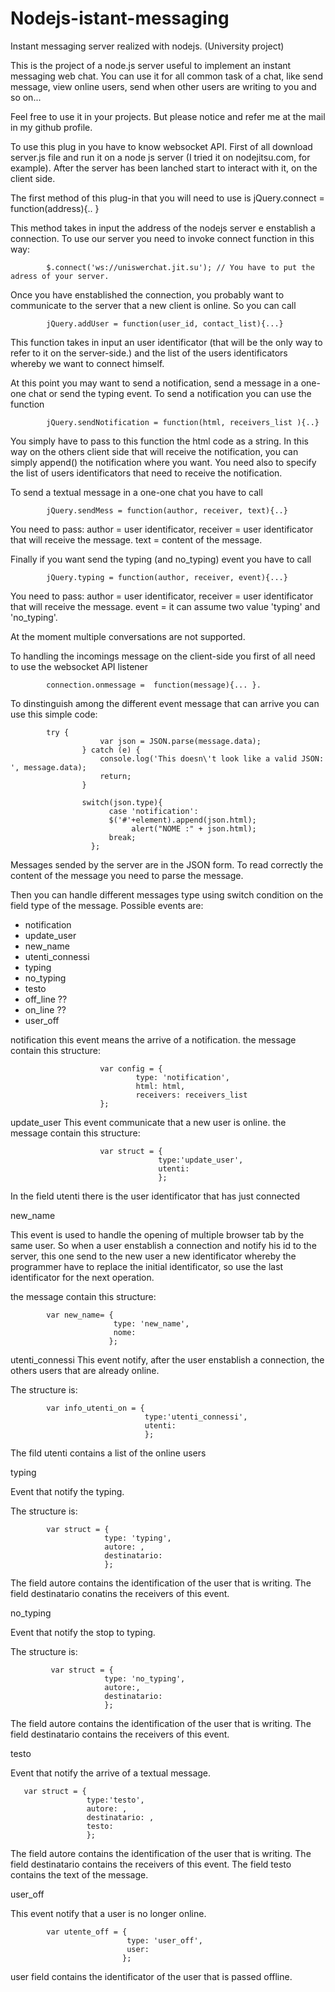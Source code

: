 # Nodejs-istant-messaging
Instant messaging server realized with nodejs. (University project)

This is the project of a node.js server useful to implement an instant messaging web chat. You can use it for all common task of a chat, like send message, view online users, send when other users are writing to you and so on... 

Feel free to use it in your projects. But please notice and refer me at the mail in my github profile. 


To use this plug in you have to know websocket API. 
First of all download server.js file and run it on a node js server (I tried it on nodejitsu.com, for example). 
After the server has been lanched start to interact with it, on the client side.

The first method of this plug-in that you will need to use is jQuery.connect = function(address){.. }

This method takes in input the address of the nodejs server e enstablish a connection. To use our server you need to invoke connect function in this way:

            $.connect('ws://uniswerchat.jit.su'); // You have to put the adress of your server. 

Once you have enstablished the connection, you probably want to communicate to the server that a new client is online. So you can call 

            jQuery.addUser = function(user_id, contact_list){...}

This function takes in input an user identificator (that will be the only way to refer to it on the server-side.) and the list of the users identificators whereby we want to connect himself. 

At this point you may want to send a notification, send a message in a one-one chat or send the typing event. 
To send a notification you can use the function 

            jQuery.sendNotification = function(html, receivers_list ){..}

You simply have to pass to this function the html code as a string. In this way on the others client side that will receive the notification, you can simply append() the notification where you want. 
You need also to specify the list of users identificators that need to receive the notification. 

To send a textual message in a one-one chat you have to call 

            jQuery.sendMess = function(author, receiver, text){..}

You need to pass:
author = user identificator,
receiver = user identificator that will receive the message.
text = content of the message. 


Finally if you want send the typing (and no_typing) event you have to call

            jQuery.typing = function(author, receiver, event){...}

You need to pass:
author = user identificator,
receiver = user identificator that will receive the message.
event = it can assume two value 'typing' and 'no_typing'. 

At the moment multiple conversations are not supported.


To handling the incomings message on the client-side you first of all need to use the websocket API listener 

            connection.onmessage =  function(message){... }. 

To dinstinguish among the different event message that can arrive you can use this simple code:

            try {
                        var json = JSON.parse(message.data);
                    } catch (e) {
                        console.log('This doesn\'t look like a valid JSON: ', message.data);
                        return;
                    }
            
                    switch(json.type){
                          case 'notification':
                          $('#'+element).append(json.html);                   
                               alert("NOME :" + json.html);
                          break;
                      };

Messages sended by the server are in the JSON form. To read correctly the content of the message you need to parse the message. 

Then you can handle different messages type using  switch condition on the field type of the message. 
Possible events are: 
- notification
- update_user
- new_name
- utenti_connessi
- typing
- no_typing
- testo
- off_line ?? 
- on_line ?? 
- user_off



notification
this event means the arrive of a notification. 
the message contain this structure: 

                        var config = {        
                                type: 'notification',
                                html: html,        
                                receivers: receivers_list
                        };



update_user
This event communicate that a new user is online.
the message contain this structure: 

                        var struct = { 
                                     type:'update_user', 
                                     utenti: 
                                     };

In the field utenti there is the user identificator that has just connected



new_name

This event is used to handle the opening of multiple browser tab by the same user.
So when a user enstablish a connection and notify his id to the server, this one send to the new user a new identificator whereby the programmer have to replace the initial identificator, so use the last identificator for the next operation. 


the message contain this structure: 

            var new_name= {
                           type: 'new_name',
                           nome: 
                          }; 

utenti_connessi
This event notify, after the user enstablish a connection,  the others users that are already online. 

The structure is:

            var info_utenti_on = {
                                  type:'utenti_connessi',
                                  utenti: 
                                  };

The fild utenti contains a list of the online users



typing


Event that notify the typing. 

The structure is: 

            var struct = {
                         type: 'typing',
                         autore: ,
                         destinatario: 
                         };

The field autore contains the identification of the user  that is writing.
The field destinatario conatins the receivers of this event.



no_typing


Event that notify the stop to typing. 

The structure is: 

             var struct = {
                         type: 'no_typing',
                         autore:,
                         destinatario: 
                         };

The field autore contains the identification of the user  that is writing.
The field destinatario contains the receivers of this event.



testo

Event that notify the arrive of a textual message.

       var struct = {
                     type:'testo',
                     autore: ,
                     destinatario: ,
                     testo: 
                     };

The field autore contains the identification of the user  that is writing.
The field destinatario contains the receivers of this event.
The field testo contains the text of the message.


user_off

This event notify that a user is no longer online.

            var utente_off = {
                              type: 'user_off',
                              user: 
                             };

user field contains the identificator of the user that is passed offline.


